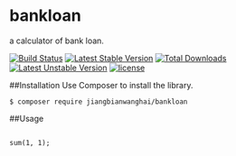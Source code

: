 # bankloan
a calculator of bank loan.

[![Build Status](https://travis-ci.org/jiangbianwanghai/bankloan.svg?branch=master)](https://travis-ci.org/jiangbianwanghai/bankloan) [![Latest Stable Version](https://poser.pugx.org/jiangbianwanghai/bankloan/v/stable)](https://packagist.org/packages/jiangbianwanghai/bankloan) [![Total Downloads](https://poser.pugx.org/jiangbianwanghai/bankloan/downloads)](https://packagist.org/packages/jiangbianwanghai/bankloan) [![Latest Unstable Version](https://poser.pugx.org/jiangbianwanghai/bankloan/v/unstable)](https://packagist.org/packages/jiangbianwanghai/bankloan) [![license](https://img.shields.io/badge/license-MIT-brightgreen.svg?style=flat)](https://github.com/jiangbianwanghai/bankloan/master/LICENSE)

##Installation
Use Composer to install the library.

`$ composer require jiangbianwanghai/bankloan`

##Usage
<pre><code>
<?php
    require_once __DIR__.'/vendor/autoload.php';
    use Jiangbianwanghai\BankLoan\BankLoan;
    $bl = new BankLoan();
    echo $bl->sum(1, 1);
</code></pre>